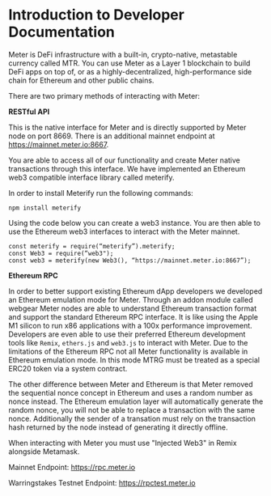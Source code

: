 # Introduction to Developer Documentation


Meter is DeFi infrastructure with a built-in, crypto-native, metastable currency called MTR.  You can use Meter as a Layer 1 blockchain to build DeFi apps on top of, or as a highly-decentralized, high-performance side chain for Ethereum and other public chains.

There are two primary methods of interacting with Meter:

**RESTful API**

This is the native interface for Meter and is directly supported by Meter node on port 8669.  There is an additional mainnet endpoint at https://mainnet.meter.io:8667.

You are able to access all of our functionality and create Meter native transactions through this interface.  We have implemented an Ethereum web3 compatible interface library called meterify.  

In order to install Meterify run the following commands:

```text
npm install meterify
```

Using the code below you can create a web3 instance. You are then able to use the Ethereum web3 interfaces to interact with the Meter mainnet. 

```text
const meterify = require(“meterify”).meterify;
const Web3 = require(“web3");
const web3 = meterify(new Web3(), “https://mainnet.meter.io:8667”);
```

**Ethereum RPC**

In order to better support existing Ethereum dApp developers we developed an Ethereum emulation mode for Meter.  Through an addon module called webgear Meter nodes are able to understand Ethereum transaction format and support the standard Ethereum RPC interface.  It is like using the Apple M1 silicon to run x86 applications with a 100x performance improvement.  Developers are even able to use their preferred Ethereum development tools like `Remix`, `ethers.js` and `web3.js` to interact with Meter.  Due to the limitations of the Ethereum RPC not all Meter functionality is available in Ethereum emulation mode. In this mode MTRG must be treated as a special ERC20 token via a system contract.  

The other difference between Meter and Ethereum is that Meter removed the sequential nonce concept in Ethereum and uses a random number as nonce instead.  The Ethereum emulation layer will automatically generate the random nonce, you will not be able to replace a transaction with the same nonce.  Additionally the sender of a transation must rely on the transaction hash returned by the node instead of generating it directly offline.

When interacting with Meter you must use "Injected Web3" in Remix alongside Metamask.

Mainnet Endpoint: https://rpc.meter.io

Warringstakes Testnet Endpoint: https://rpctest.meter.io 

###  <a id="api-documentation"></a>

